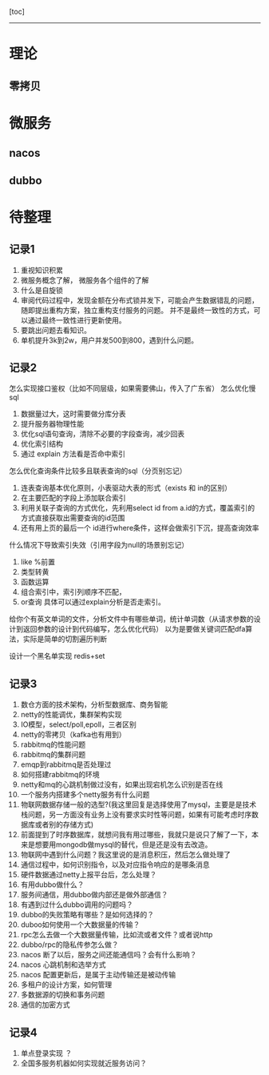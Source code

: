 [toc]

---

# 理论

## 零拷贝



# 微服务

## nacos

## dubbo



# 待整理

## 记录1
1. 重视知识积累
2. 微服务概念了解， 微服务各个组件的了解
3. 什么是自旋锁
4. 审阅代码过程中，发现金额在分布式锁并发下，可能会产生数据错乱的问题，随即提出重构方案，独立重构支付服务的问题。
并不是最终一致性的方式，可以通过最终一致性进行更新使用。
5. 要跳出问题去看知识。
6. 单机提升3k到2w，用户并发500到800，遇到什么问题。

## 记录2 


怎么实现接口鉴权（比如不同层级，如果需要佛山，传入了广东省）
怎么优化慢sql
1. 数据量过大，这时需要做分库分表
2. 提升服务器物理性能
3. 优化sql语句查询，清除不必要的字段查询，减少回表
4. 优化索引结构
5. 通过 explain 方法看是否命中索引


怎么优化查询条件比较多且联表查询的sql（分页别忘记）
1. 连表查询基本优化原则，小表驱动大表的形式（exists 和 in的区别）
2. 在主要匹配的字段上添加联合索引
3. 利用关联子查询的方式优化，先利用select id from a.id的方式，覆盖索引的方式直接获取出需要查询的id范围
4. 还有用上页的最后一个 id进行where条件，这样会做索引下沉，提高查询效率


什么情况下导致索引失效（引用字段为null的场景别忘记）
1. like %前置
2. 类型转黄
3. 函数运算
4. 组合索引中，索引列顺序不匹配，
5. or查询
具体可以通过explain分析是否走索引。

给你个有英文单词的文件，分析文件中有哪些单词，统计单词数（从请求参数的设计到返回参数的设计到代码编写，怎么优化代码）
以为是要做关键词匹配dfa算法，实际是简单的切割遍历判断

设计一个黑名单实现
redis+set

## 记录3


1. 数仓方面的技术架构，分析型数据库、商务智能
2. netty的性能调优，集群架构实现
3. IO模型，select/poll,epoll，三者区别
4. netty的零拷贝（kafka也有用到）
5. rabbitmq的性能问题
6. rabbitmq的集群问题
7. emqp到rabbitmq是否处理过
8. 如何搭建rabbitmq的环境
9. netty和mq的心跳机制做过没有，如果出现宕机怎么识别是否在线
10. 一个服务内搭建多个netty服务有什么问题
11. 物联网数据存储一般的选型?(我这里回复是选择使用了mysql，主要是是技术栈问题，另一方面没有业务上没有要求实时性等问题，如果有可能考虑时序数据库或者别的存储方式)
12. 前面提到了时序数据库，就想问我有用过哪些，我就只是说只了解了一下，本来是想要用mongodb做mysql的替代，但是还是没有去改造。
13. 物联网中遇到什么问题？我这里说的是消息积压，然后怎么做处理了
14. 通信过程中，如何识别指令，以及对应指令响应的是哪条消息
15. 硬件数据通过netty上报平台后，怎么处理？
16. 有用dubbo做什么？
17. 服务间通信，用dubbo做内部还是做外部通信？
18. 有遇到过什么dubbo调用的问题吗？
19. dubbo的失败策略有哪些？是如何选择的？
20. duboo如何使用一个大数据量的传输？
21. rpc怎么去做一个大数据量传输，比如流或者文件？或者说http
22. dubbo/rpc的隐私传参怎么做？
23. nacos 断了以后，服务之间还能通信吗？会有什么影响？
24. nacos 心跳机制和选举方式
25. nacos 配置更新后，是属于主动传输还是被动传输
26. 多租户的设计方案，如何管理
27. 多数据源的切换和事务问题
28. 通信的加密方式

## 记录4

1. 单点登录实现 ？
2. 全国多服务机器如何实现就近服务访问？